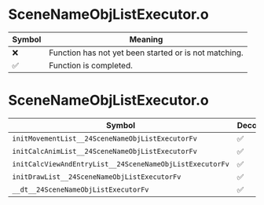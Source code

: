 # SceneNameObjListExecutor.o
| Symbol | Meaning 
| ------------- | ------------- 
| :x: | Function has not yet been started or is not matching. 
| :white_check_mark: | Function is completed. 


# SceneNameObjListExecutor.o
| Symbol | Decompiled? |
| ------------- | ------------- |
| `initMovementList__24SceneNameObjListExecutorFv` | :white_check_mark: |
| `initCalcAnimList__24SceneNameObjListExecutorFv` | :white_check_mark: |
| `initCalcViewAndEntryList__24SceneNameObjListExecutorFv` | :white_check_mark: |
| `initDrawList__24SceneNameObjListExecutorFv` | :white_check_mark: |
| `__dt__24SceneNameObjListExecutorFv` | :white_check_mark: |

